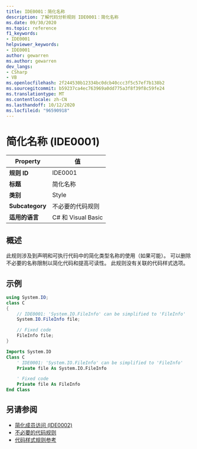 ```yaml
---
title: IDE0001：简化名称
description: 了解代码分析规则 IDE0001：简化名称
ms.date: 09/30/2020
ms.topic: reference
f1_keywords:
- IDE0001
helpviewer_keywords:
- IDE0001
author: gewarren
ms.author: gewarren
dev_langs:
- CSharp
- VB
ms.openlocfilehash: 2f244530b12334bc0dcb40ccc3f5c57ef7b138b2
ms.sourcegitcommit: b59237ca4ec763969a0dd775a3f8f39f8c59fe24
ms.translationtype: MT
ms.contentlocale: zh-CN
ms.lasthandoff: 10/12/2020
ms.locfileid: "96590918"
---
```

# <a name="simplify-name-ide0001"></a>简化名称 (IDE0001) 

|Property|值|
|-|-|
| **规则 ID** | IDE0001 |
| **标题** | 简化名称 |
| **类别** | Style |
| **Subcategory** | 不必要的代码规则 |
| **适用的语言** | C# 和 Visual Basic |

## <a name="overview"></a>概述

此规则涉及到声明和可执行代码中的简化类型名称的使用（如果可能）。 可以删除不必要的名称限制以简化代码和提高可读性。 此规则没有关联的代码样式选项。

## <a name="example"></a>示例

```csharp
using System.IO;
class C
{
    // IDE0001: 'System.IO.FileInfo' can be simplified to 'FileInfo'
    System.IO.FileInfo file;

    // Fixed code
    FileInfo file;
}
```

```vb
Imports System.IO
Class C
    ' IDE0001: 'System.IO.FileInfo' can be simplified to 'FileInfo'
    Private file As System.IO.FileInfo

    ' Fixed code
    Private file As FileInfo
End Class
```

## <a name="see-also"></a>另请参阅

- [简化成员访问 (IDE0002) ](ide0002.md)
- [不必要的代码规则](unnecessary-code-rules.md)
- [代码样式规则参考](index.md)
